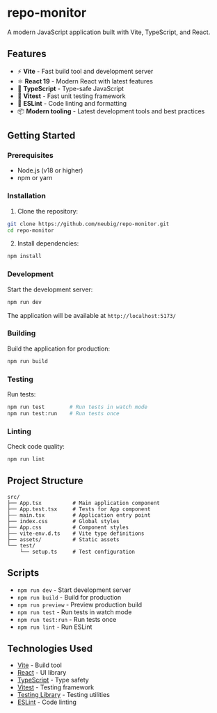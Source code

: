 # repo-monitor

A modern JavaScript application built with Vite, TypeScript, and React.

## Features

- ⚡️ **Vite** - Fast build tool and development server
- ⚛️ **React 19** - Modern React with latest features
- 🔷 **TypeScript** - Type-safe JavaScript
- 🧪 **Vitest** - Fast unit testing framework
- 🧹 **ESLint** - Code linting and formatting
- 📦 **Modern tooling** - Latest development tools and best practices

## Getting Started

### Prerequisites

- Node.js (v18 or higher)
- npm or yarn

### Installation

1. Clone the repository:
```bash
git clone https://github.com/neubig/repo-monitor.git
cd repo-monitor
```

2. Install dependencies:
```bash
npm install
```

### Development

Start the development server:
```bash
npm run dev
```

The application will be available at `http://localhost:5173/`

### Building

Build the application for production:
```bash
npm run build
```

### Testing

Run tests:
```bash
npm run test        # Run tests in watch mode
npm run test:run    # Run tests once
```

### Linting

Check code quality:
```bash
npm run lint
```

## Project Structure

```
src/
├── App.tsx          # Main application component
├── App.test.tsx     # Tests for App component
├── main.tsx         # Application entry point
├── index.css        # Global styles
├── App.css          # Component styles
├── vite-env.d.ts    # Vite type definitions
├── assets/          # Static assets
└── test/
    └── setup.ts     # Test configuration
```

## Scripts

- `npm run dev` - Start development server
- `npm run build` - Build for production
- `npm run preview` - Preview production build
- `npm run test` - Run tests in watch mode
- `npm run test:run` - Run tests once
- `npm run lint` - Run ESLint

## Technologies Used

- [Vite](https://vite.dev/) - Build tool
- [React](https://react.dev/) - UI library
- [TypeScript](https://www.typescriptlang.org/) - Type safety
- [Vitest](https://vitest.dev/) - Testing framework
- [Testing Library](https://testing-library.com/) - Testing utilities
- [ESLint](https://eslint.org/) - Code linting
